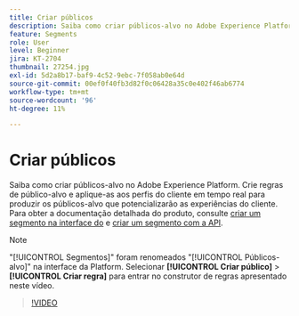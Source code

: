 ```yaml
---
title: Criar públicos
description: Saiba como criar públicos-alvo no Adobe Experience Platform.
feature: Segments
role: User
level: Beginner
jira: KT-2704
thumbnail: 27254.jpg
exl-id: 5d2a8b17-baf9-4c52-9ebc-7f058ab0e64d
source-git-commit: 00ef0f40fb3d82f0c06428a35c0e402f46ab6774
workflow-type: tm+mt
source-wordcount: '96'
ht-degree: 11%

---
```


# Criar públicos

Saiba como criar públicos-alvo no Adobe Experience Platform. Crie regras de público-alvo e aplique-as aos perfis do cliente em tempo real para produzir os públicos-alvo que potencializarão as experiências do cliente. Para obter a documentação detalhada do produto, consulte [criar um segmento na interface do](https://experienceleague.adobe.com/docs/experience-platform/segmentation/ui/overview.html?lang=pt-BR) e [criar um segmento com a API](https://experienceleague.adobe.com/docs/experience-platform/segmentation/tutorials/create-a-segment.html).

>[!NOTE]
>
> &quot;[!UICONTROL Segmentos]&quot; foram renomeados &quot;[!UICONTROL Públicos-alvo]&quot; na interface da Platform. Selecionar **[!UICONTROL Criar público]** > **[!UICONTROL Criar regra]** para entrar no construtor de regras apresentado neste vídeo.

>[!VIDEO](https://video.tv.adobe.com/v/27254?learn=on)

